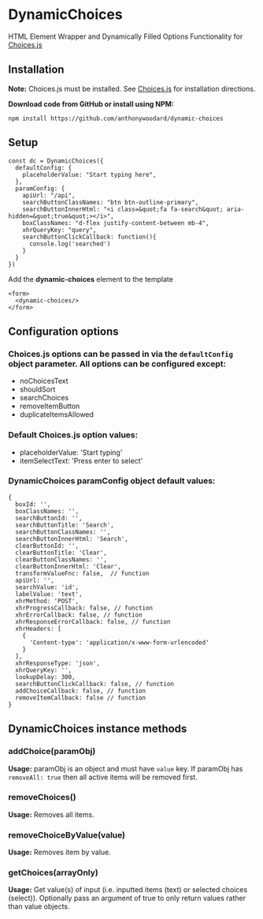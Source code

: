 # DynamicChoices
HTML Element Wrapper and Dynamically Filled Options Functionality for [Choices.js](https://github.com/jshjohnson/Choices)

## Installation
**Note:** Choices.js must be installed.  See [Choices.js](https://github.com/jshjohnson/Choices) for installation directions.

**Download code from GitHub or install using NPM:**
```
npm install https://github.com/anthonywoodard/dynamic-choices
```
## Setup
```
const dc = DynamicChoices({
  defaultConfig: {
    placeholderValue: "Start typing here",
  },
  paramConfig: {
    apiUrl: "/api",
    searchButtonClassNames: "btn btn-outline-primary",
    searchButtonInnerHtml: "<i class=&quot;fa fa-search&quot; aria-hidden=&quot;true&quot;></i>",
    boxClassNames: "d-flex justify-content-between mb-4",
    xhrQueryKey: "query",
    searchButtonClickCallback: function(){
      console.log('searched')
    }
  }
})
```
Add the **dynamic-choices** element to the template
```
<form>
  <dynamic-choices/>
</form>
```
## Configuration options
### Choices.js options can be passed in via the `defaultConfig` object parameter. All options can be configured except:
- noChoicesText
- shouldSort
- searchChoices
- removeItemButton
- duplicateItemsAllowed

### Default Choices.js option values:
- placeholderValue: 'Start typing'
- itemSelectText: 'Press enter to select'

### DynamicChoices paramConfig object default values:
```
{
  boxId: '',
  boxClassNames: '',
  searchButtonId: '',
  searchButtonTitle: 'Search',
  searchButtonClassNames: '',
  searchButtonInnerHtml: 'Search',
  clearButtonId: '',
  clearButtonTitle: 'Clear',
  clearButtonClassNames: '',
  clearButtonInnerHtml: 'Clear',
  transformValueFnc: false,  // function
  apiUrl: '',
  searchValue: 'id',
  labelValue: 'text',
  xhrMethod: 'POST',
  xhrProgressCallback: false, // function
  xhrErrorCallback: false, // function
  xhrResponseErrorCallback: false, // function
  xhrHeaders: [
    {
      'Content-type': 'application/x-www-form-urlencoded'
    }
  ],
  xhrResponseType: 'json',
  xhrQueryKey: '',
  lookupDelay: 300,
  searchButtonClickCallback: false, // function
  addChoiceCallback: false, // function
  removeItemCallback: false // function
}
```
## DynamicChoices instance methods
### addChoice(paramObj)
**Usage:** paramObj is an object and must have `value` key.  If paramObj has `removeAll: true` then all active items will be removed first.

### removeChoices()
**Usage:** Removes all items.

### removeChoiceByValue(value)
**Usage:** Removes item by value.

### getChoices(arrayOnly)
**Usage:** Get value(s) of input (i.e. inputted items (text) or selected choices (select)). Optionally pass an argument of true to only return values rather than value objects.